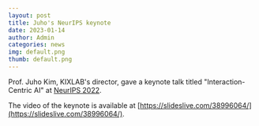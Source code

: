 ```yaml
---
layout: post
title: Juho's NeurIPS keynote
date: 2023-01-14
author: Admin
categories: news
img: default.png
thumb: default.png
---
```


Prof. Juho Kim, KIXLAB's director, gave a keynote talk titled "Interaction-Centric AI" at [NeurIPS 2022](https://nips.cc/Conferences/2022).

The video of the keynote is available at [https://slideslive.com/38996064/](https://slideslive.com/38996064/).
